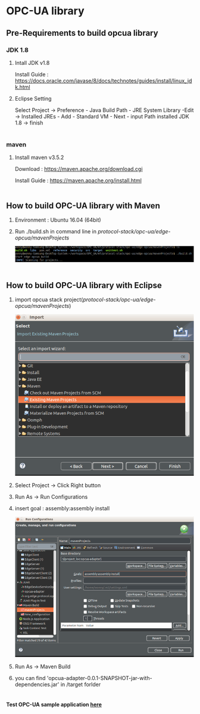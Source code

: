 # OPC-UA library

## Pre-Requirements to build opcua library

### JDK 1.8
1. Intall JDK v1.8

   Install Guide : https://docs.oracle.com/javase/8/docs/technotes/guides/install/linux_jdk.html

2. Eclipse Setting
   
   Select Project -> Preference - Java Build Path - JRE System Library -Edit
     -> Installed JREs - Add - Standard VM - Next - input Path installed JDK 1.8
     -> finish
<br></br>
### maven
1. Install maven v3.5.2

   Download : https://maven.apache.org/download.cgi
   
   Install Guide : https://maven.apache.org/install.html
<br></br>
## How to build OPC-UA library with Maven

1. Environment : Ubuntu 16.04 (64bit)

2. Run ./build.sh in command line in *protocol-stack/opc-ua/edge-opcua/mavenProjects*

   ![build_1_1](./opc-ua/example/images/build_1.png)
<br></br>
## How to build OPC-UA library with Eclipse

1. import opcua stack project(*protocol-stack/opc-ua/edge-opcua/mavenProjects*)

   ![build_2_1](./opc-ua/example/images/build_2_1.png)

2. Select Project -> Click Right button 

3. Run As -> Run Configurations

4. insert goal : assembly:assembly install

   ![build_2_2](./opc-ua/example/images/build_2_2.png)

5. Run As -> Maven Build 

6. you can find 'opcua-adapter-0.0.1-SNAPSHOT-jar-with-dependencies.jar' in /target forlder
<br></br>

#### Test OPC-UA sample application [here](./opc-ua/example/README.md)

